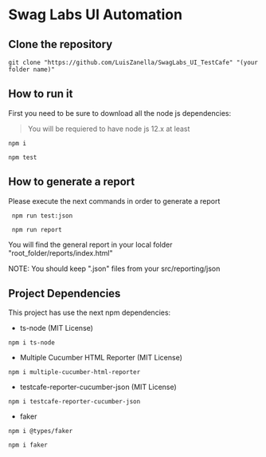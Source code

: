# Swag Labs UI Automation

## Clone the repository
```
git clone "https://github.com/LuisZanella/SwagLabs_UI_TestCafe" "(your folder name)"
```
## How to run it
First you need to be sure to download all the node js dependencies:
> You will be requiered to have node js 12.x at least
```
npm i
```
```
npm test
```
## How to generate a report
Please execute the next commands in order to generate a report

```
 npm run test:json
```
```
 npm run report
```

You will find the general report in your local folder "root_folder/reports/index.html"

NOTE: You should keep ".json" files from your src/reporting/json


## Project Dependencies

This project has use the next npm dependencies:

- ts-node (MIT License)
```
npm i ts-node
```
- Multiple Cucumber HTML Reporter (MIT License)
```
npm i multiple-cucumber-html-reporter
```
- testcafe-reporter-cucumber-json (MIT License)
```
npm i testcafe-reporter-cucumber-json
```
- faker
```
npm i @types/faker
```
```
npm i faker
```